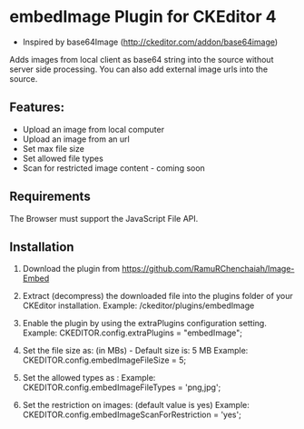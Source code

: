 embedImage Plugin for CKEditor 4
=================================

* Inspired by base64Image (http://ckeditor.com/addon/base64image)

Adds images from local client as base64 string into the source without server
side processing. You can also add external image urls into the source.

## Features:
* Upload an image from local computer
* Upload an image from an url
* Set max file size
* Set allowed file types
* Scan for restricted image content - coming soon

 
## Requirements
The Browser must support the JavaScript File API.

## Installation

 1. Download the plugin from https://github.com/RamuRChenchaiah/Image-Embed
 
 2. Extract (decompress) the downloaded file into the plugins folder of your
	CKEditor installation.
	Example: /ckeditor/plugins/embedImage
	
 3. Enable the plugin by using the extraPlugins configuration setting.
	Example: CKEDITOR.config.extraPlugins = "embedImage";

 4. Set the file size as: (in MBs) - Default size is: 5 MB
	 Example: CKEDITOR.config.embedImageFileSize = 5; 

 5. Set the allowed types as :
 	 Example: CKEDITOR.config.embedImageFileTypes = 'png,jpg';	

 6. Set the restriction on images: (default value is yes)
 	 Example: CKEDITOR.config.embedImageScanForRestriction = 'yes';	
